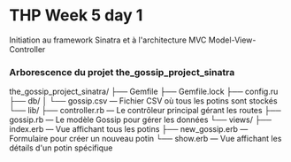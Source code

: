# THP Week 5 day 1

Initiation au framework Sinatra et à l'architecture MVC Model-View-Controller


### Arborescence du projet the_gossip_project_sinatra

the_gossip_project_sinatra/
├── Gemfile
├── Gemfile.lock
├── config.ru
├── db/
│   └── gossip.csv  — Fichier CSV où tous les potins sont stockés
└── lib/
    ├── controller.rb  — Le contrôleur principal gérant les routes
    ├── gossip.rb  — Le modèle Gossip pour gérer les données
    └── views/
        ├── index.erb  — Vue affichant tous les potins
        ├── new_gossip.erb  — Formulaire pour créer un nouveau potin
        └── show.erb  — Vue affichant les détails d'un potin spécifique
